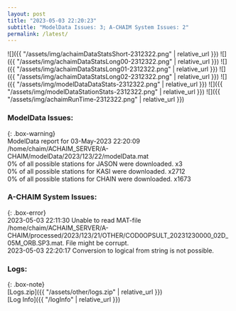 ```yaml
---
layout: post
title: "2023-05-03 22:20:23"
subtitle: "ModelData Issues: 3; A-CHAIM System Issues: 2"
permalink: /latest/
---
```


![]({{ "/assets/img/achaimDataStatsShort-2312322.png" | relative_url }})
![]({{ "/assets/img/achaimDataStatsLong00-2312322.png" | relative_url }})
![]({{ "/assets/img/achaimDataStatsLong01-2312322.png" | relative_url }})
![]({{ "/assets/img/achaimDataStatsLong02-2312322.png" | relative_url }})
![]({{ "/assets/img/modelDataDataStats-2312322.png" | relative_url }})
![]({{ "/assets/img/modelDataStationStats-2312322.png" | relative_url }})
![]({{ "/assets/img/achaimRunTime-2312322.png" | relative_url }})


### ModelData Issues:  
  
{: .box-warning}  
 ModelData report for 03-May-2023 22:20:09   
 /home/chaim/ACHAIM_SERVER/A-CHAIM/modelData/2023/123/22/modelData.mat   
 0% of all possible stations for JASON were downloaded. x3   
 0% of all possible stations for KASI were downloaded. x2712   
 0% of all possible stations for CHAIN were downloaded. x1673   
  
### A-CHAIM System Issues:  
  
{: .box-error}  
2023-05-03 22:11:30 Unable to read MAT-file /home/chaim/ACHAIM_SERVER/A-CHAIM/processed/2023/123/21/OTHER/COD0OPSULT_20231230000_02D_05M_ORB.SP3.mat. File might be corrupt.  
2023-05-03 22:20:17 Conversion to logical from string is not possible.  

### Logs:  
  
{: .box-note}  
[Logs.zip]({{ "/assets/other/logs.zip" | relative_url }})  
[Log Info]({{ "/logInfo" | relative_url }})  
